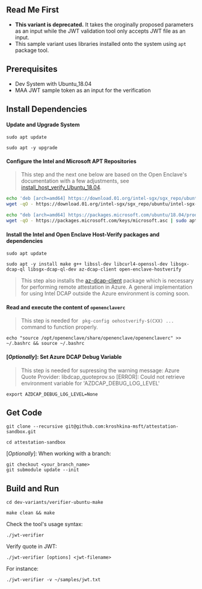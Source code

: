 ## Read Me First

- **This  variant is deprecated.** It takes the oroginally proposed parameters as an input while the JWT validation tool only accepts JWT file as an input.
- This sample variant uses libraries installed onto the system using `apt` package tool.

## Prerequisites
- Dev System with Ubuntu_18.04
- MAA JWT sample token as an input for the verification

## Install Dependencies

#### Update and Upgrade System
```
sudo apt update
```

```
sudo apt -y upgrade
```

#### Configure the Intel and Microsoft APT Repositories
> This step and the next one below are based on the Open Enclave's documentation with a few adjustments, see [install_host_verify_Ubuntu_18.04](https://github.com/openenclave/openenclave/blob/master/docs/GettingStartedDocs/install_host_verify_Ubuntu_18.04.md).

```bash
echo 'deb [arch=amd64] https://download.01.org/intel-sgx/sgx_repo/ubuntu bionic main' | sudo tee /etc/apt/sources.list.d/intel-sgx.list
wget -qO - https://download.01.org/intel-sgx/sgx_repo/ubuntu/intel-sgx-deb.key | sudo apt-key add -

echo "deb [arch=amd64] https://packages.microsoft.com/ubuntu/18.04/prod bionic main" | sudo tee /etc/apt/sources.list.d/msprod.list
wget -qO - https://packages.microsoft.com/keys/microsoft.asc | sudo apt-key add -

```

#### Install the Intel and Open Enclave Host-Verify packages and dependencies
```
sudo apt update
```

```
sudo apt -y install make g++ libssl-dev libcurl4-openssl-dev libsgx-dcap-ql libsgx-dcap-ql-dev az-dcap-client open-enclave-hostverify
```

> This step also installs the [az-dcap-client](https://github.com/microsoft/azure-dcap-client)
> package which is necessary for performing remote attestation in Azure. A general
> implementation for using Intel DCAP outside the Azure environment is coming soon.

#### Read and execute the content of `openenclaverc`
> This step is needed for ` pkg-config oehostverify-$(CXX) ...` command to function properly.

```
echo "source /opt/openenclave/share/openenclave/openenclaverc" >> ~/.bashrc && source ~/.bashrc
```

#### [*Optionally*]: Set Azure DCAP Debug Variable 
> This step is needed for supressing the warning message: Azure Quote Provider: libdcap_quoteprov.so [ERROR]: Could not retrieve environment variable for 'AZDCAP_DEBUG_LOG_LEVEL'

```
export AZDCAP_DEBUG_LOG_LEVEL=None
```

## Get Code
```
git clone --recursive git@github.com:kroshkina-msft/attestation-sandbox.git
```

```
cd attestation-sandbox
```

[*Optionally*]: When working with a branch:
```
git checkout <your_branch_name> 
git submodule update --init

```

## Build and Run
```
cd dev-variants/verifier-ubuntu-make
```

```
make clean && make
```

Check the tool's usage syntax:
```
./jwt-verifier
```

Verify quote in JWT:
```
./jwt-verifier [options] <jwt-filename>
```

For instance:
```
./jwt-verifier -v ~/samples/jwt.txt
```
